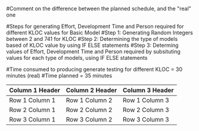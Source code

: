 #Comment on the difference between the planned schedule, and the "real" one

#Steps for generating Effort, Development Time and Person required for different KLOC values for Basic Model
#Step 1: Generating Random Integers between 2 and 741 for KLOC
#Step 2: Determining the type of models based of KLOC value by using IF ELSE statements
#Step 3: Determing values of Effort, Development Time and Person required by subsituting values for each type of models, using IF ELSE statements

#Time consumed to producing generate testing for different KLOC = 30 minutes (real)
#Time planned = 35 minutes


| Column 1 Header | Column 2 Header | Column 3 Header |
| --------------- | --------------- | --------------- |
| Row 1 Column 1 | Row 1 Column 2 | Row 1 Column 3 |
| Row 2 Column 1 | Row 2 Column 2 | Row 2 Column 3 |
| Row 3 Column 1 | Row 3 Column 2 | Row 3 Column 3 |
